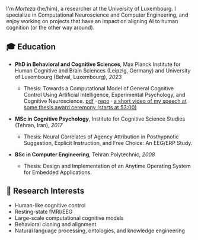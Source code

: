 I'm *Morteza* (he/him), a researcher at the University of Luxembourg. I specialize in Computational Neuroscience and Computer Engineering, and enjoy working on projects that have an impact on aligning AI to human cognition (or the other way around).

## 🎓 Education

- **PhD in Behavioral and Cognitive Sciences**, Max Planck Institute for Human Cognitive and Brain Sciences (Leipzig, Germany) and University of Luxembourg (Belval, Luxembourg), *2023*

  - Thesis: Towards a Computational Model of General Cognitive Control Using Artificial Intelligence, Experimental Psychology, and Cognitive Neuroscience. [pdf](https://hdl.handle.net/10993/54481) · [repo](https://github.com/morteza/thesis) · [a short video of my speech at some thesis award ceremony (starts at 53:00)](https://www.youtube.com/watch?v=S6zIn1HjJfk&t=3180s)

- **MSc in Cognitive Psychology**, Institute for Cognitive Science Studies (Tehran, Iran), *2017*
  - Thesis: Neural Correlates of Agency Attribution in Posthypnotic Suggestion, Explicit Instruction, and Free Choice: An EEG/ERP Study.

- **BSc in Computer Engineering**, Tehran Polytechnic, *2008*
  - Thesis: Design and Implementation of an Anytime Operating System for Embedded Applications.

## 🔬 Research Interests

- Human-like cognitive control
- Resting-state fMRI/EEG
- Large-scale computational cognitive models
- Behavioral cloning and alignment
- Natural language processing, ontologies, and knowledge engineering


<!--

## 📬 Get in Touch

- [Google Scholar](https://scholar.google.com/citations?user=GVsyMf8AAAAJ&hl=en)
- [Twitter](https://twitter.com/mortynia)
- [Email](mailto:<my_last_name>@me.com)


## 💼 Projects

### [Project Name](Project Link)
- [Short Description of the Project]
- [Technologies/Methods Used]

### [Project Name](Project Link)
- [Short Description of the Project]
- [Technologies/Methods Used]

_You can find more of my projects in my GitHub repositories._

## 📚 Publications

1. [Full Citation for Publication 1](Publication Link)
2. [Full Citation for Publication 2](Publication Link)
3. [Full Citation for Publication 3](Publication Link)

## 💻 Skills

- **Programming Languages:** [Languages, e.g., Python, R, C++]
- **Tools and Libraries:** [Tools, e.g., TensorFlow, PyTorch, Scikit-learn]
- **Data Analysis & Visualization:** [Tools, e.g., Pandas, NumPy, Matplotlib, Seaborn]
- **Version Control:** Git, GitHub
- **Other Skills:** [Any other relevant skills, e.g., machine learning, statistical analysis, experimental design]


-->
